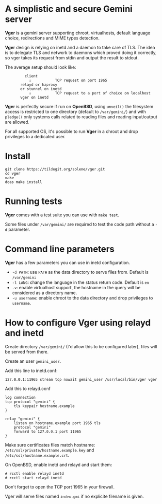 # A simplistic and secure Gemini server

**Vger** is a gemini server supporting chroot, virtualhosts, default
language choice, redirections and MIME types detection.

**Vger** design is relying on inetd and a daemon to take care of
TLS.  The idea is to delegate TLS and network to daemons which
proved doing it correctly, so vger takes its request from stdin and
output the result to stdout.

The average setup should look like:

```
         client
           ↓           TCP request on port 1965
       relayd or haproxy
       or stunnel on inetd
           ↓           TCP request to a port of choice on localhost
       vger on inetd
```

**Vger** is perfectly secure if run on **OpenBSD**, using `unveil()`
the filesystem access is restricted to one directory (default to
`/var/gemini/`) and with `pledge()` only systems calls related to
reading files and reading input/output are allowed.

For all supported OS, it's possible to run **Vger** in a chroot
and drop privileges to a dedicated user.


# Install

```
git clone https://tildegit.org/solene/vger.git
cd vger
make
doas make install
```

# Running tests

**Vger** comes with a test suite you can use with `make test`.

Some files under `/var/gemini/` are required to test the code path
without a `-d` parameter.


# Command line parameters

**Vger**  has a few parameters you can use in inetd configuration.

- `-d PATH`: use `PATH` as the data directory to serve files from. Default is `/var/gemini`
- `-l LANG`: change the language in the status return code. Default is `en`
- `-v`: enable virtualhost support, the hostname in the query will be considered as a directory name.
- `-u username`: enable chroot to the data directory and drop privileges to `username`.


# How to configure Vger using relayd and inetd

Create directory `/var/gemini/` (I'd allow this to be configured
later), files will be served from there.

Create an user `gemini_user`.

Add this line to inetd.conf:

```
127.0.0.1:11965 stream tcp nowait gemini_user /usr/local/bin/vger vger
```

Add this to relayd.conf
```
log connection
tcp protocol "gemini" {
    tls keypair hostname.example
}

relay "gemini" {
    listen on hostname.example port 1965 tls
    protocol "gemini"
    forward to 127.0.0.1 port 11965
}
```

Make sure certificates files match hostname:
`/etc/ssl/private/hostname.example.key` and
`/etc/ssl/hostname.example.crt`.

On OpenBSD, enable inetd and relayd and start them:
```
# rcctl enable relayd inetd
# rcctl start relayd inetd
```

Don't forget to open the TCP port 1965 in your firewall.

Vger will serve files named `index.gmi` if no explicite filename is given.
